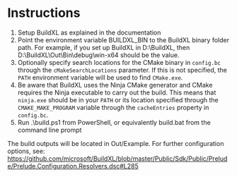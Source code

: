 # Instructions

1. Setup BuildXL as explained in the documentation
2. Point the environment variable BUILDXL_BIN to the BuildXL binary folder path. For example, if you set up BuildXL in D:\BuildXL, then D:\BuildXL\Out\Bin\debug\win-x64 should be the value.
3. Optionally specify search locations for the CMake binary in `config.bc` through the `cMakeSearchLocations` parameter. If this is not specified, the `PATH` environment variable will be used to find `CMake.exe`.
4. Be aware that BuildXL uses the Ninja CMake generator and CMake requires the Ninja executable to carry out the build. This means that `ninja.exe` should be in your `PATH` or its location specified through the `CMAKE_MAKE_PROGRAM` variable through the `cacheEntries` property in `config.bc`.   
5. Run .\build.ps1 from PowerShell, or equivalently build.bat from the command line prompt

The build outputs will be located in Out/Example. For further configuration options, see: https://github.com/microsoft/BuildXL/blob/master/Public/Sdk/Public/Prelude/Prelude.Configuration.Resolvers.dsc#L285